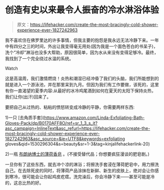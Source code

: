 # 创造有史以来最令人振奋的冷水淋浴体验

> 原文：<https://lifehacker.com/create-the-most-bracingly-cold-shower-experience-ever-1827242963>

我不喜欢住在佛罗里达的许多事情，但我主要的抱怨是我永远无法冷静下来。一年中有四分之三的时间，外出让我变得毫无用处(因为我是一个面色苍白的书呆子)，洗个“冷却”淋浴也没多大帮助，原因很简单，因为水从来没有变得足够冷。最终，我找到了一个完全绕过水温的系统。

Watch

这是高温周，我们激情燃烧！炎热和潮湿已经冲昏了我们的头脑，我们所能想到的就是进入一个游泳池，并在那里呆到九月。但因为我们有工作要做，该死的，这里有你一直渴望的夏季内容:从最好的冰冷鸡尾酒到如何在夏天的太阳下保持炎热，我们让你(出汗)回来了。

要把自己从过热的、粘粘的愤怒转变成冷静的平静，你需要两样东西:

1)一只 [去角质手套](https://www.amazon.com/Linda-Exfoliating-Bath-Gloves-Pack/dp/B0170AFF8O/ref=sr_1_3_s_it?asc_campaign=InlineText&asc_refurl=https://lifehacker.com/create-the-most-bracingly-cold-shower-experience-ever-1827242963&asc_source=&ie=UTF8&keywords=exfoliating gloves&qid=1530296304&s=beauty&sr=1-3&tag=kinjalifehackerlink-20)

2)一瓶 [布朗纳博士的薄荷香皂](https://shop.drbronner.com/pure-castile-liquid-soap#scent=Peppermint) 。(不接受替代品；你想要疯狂漫谈的肥皂剧。)

一旦你有了这些东西，就去冲个凉的淋浴；将擦洗手套浸在薄荷肥皂中，用力擦洗自己。在去除死皮的同时，将薄荷产品涂抹在新鲜、新生的皮肤上，绝对会让你感到寒冷，很可能会让你起鸡皮疙瘩。洗完澡后，你会冷静下来——甚至可能是冷的，这总比热的好。